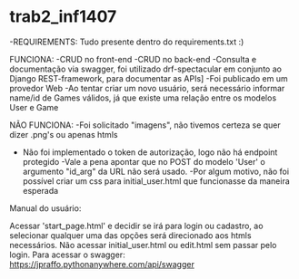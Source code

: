 # trab2_inf1407

-REQUIREMENTS:
Tudo presente dentro do requirements.txt :)

FUNCIONA:
  -CRUD no front-end
  -CRUD no back-end
  -Consulta e documentação via swagger, foi utilizado drf-spectacular em conjunto ao Django REST-framework, para documentar as APIs]
  -Foi publicado em um provedor Web
  -Ao tentar criar um novo usuário, será necessário informar name/id de Games válidos, já que existe uma relação entre os modelos User e Game

NÃO FUNCIONA:
  -Foi solicitado "imagens", não tivemos certeza se quer dizer .png's ou apenas htmls
  - Não foi implementado o token de autorização, logo não há endpoint protegido
  -Vale a pena apontar que no POST do modelo 'User' o argumento "id_arg" da URL não será usado.
  -Por algum motivo, não foi possível criar um css para initial_user.html que funcionasse da maneira esperada

Manual do usuário:

Acessar 'start_page.html' e decidir se irá para login ou cadastro, ao selecionar qualquer uma das opções será direcionado aos htmls necessários.
Não acessar initial_user.html ou edit.html sem passar pelo login.
Para acessar o swagger: https://jpraffo.pythonanywhere.com/api/swagger
